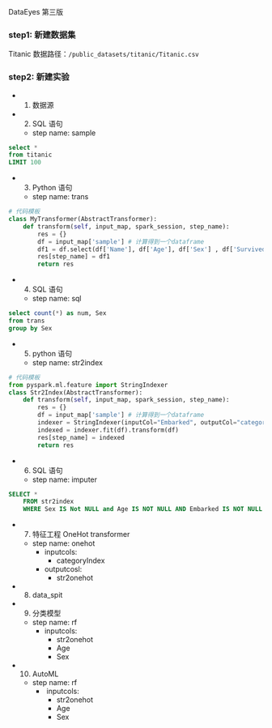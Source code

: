 DataEyes 第三版

### step1: 新建数据集

Titanic 数据路径：`/public_datasets/titanic/Titanic.csv`

### step2: 新建实验

- 1. 数据源

- 2. SQL 语句

  - step name:  sample

```sql
select *
from titanic
LIMIT 100
```
- 3.  Python 语句

  - step name: trans

```python
# 代码模板
class MyTransformer(AbstractTransformer):
    def transform(self, input_map, spark_session, step_name):
        res = {}
        df = input_map['sample'] # 计算得到一个dataframe
        df1 = df.select(df['Name'], df['Age'], df['Sex'] , df['Survived'])
        res[step_name] = df1
        return res
```

- 4. SQL 语句

  - step name:  sql

```sql
select count(*) as num, Sex
from trans
group by Sex
```

- 5.  python 语句

  - step name: str2index

```python
# 代码模板
from pyspark.ml.feature import StringIndexer
class Str2Index(AbstractTransformer):
    def transform(self, input_map, spark_session, step_name):
        res = {}
        df = input_map['sample'] # 计算得到一个dataframe
        indexer = StringIndexer(inputCol="Embarked", outputCol="categoryIndex")
        indexed = indexer.fit(df).transform(df)
        res[step_name] = indexed
        return res
```

- 6. SQL 语句

  - step name: imputer

```sql
SELECT *
    FROM str2index
    WHERE Sex IS Not NULL and Age IS NOT NULL AND Embarked IS NOT NULL
```

- 7. 特征工程 OneHot transformer

  - step name: onehot
    - inputcols:
      - categoryIndex
    - outputcosl:
      - str2onehot

- 8. data_spit
- 9. 分类模型

  - step name:  rf
    - inputcols:
      - str2onehot
      - Age
      - Sex

- 10. AutoML

  - step name:  rf
    - ​	inputcols:
      - str2onehot
      - Age
      - Sex
